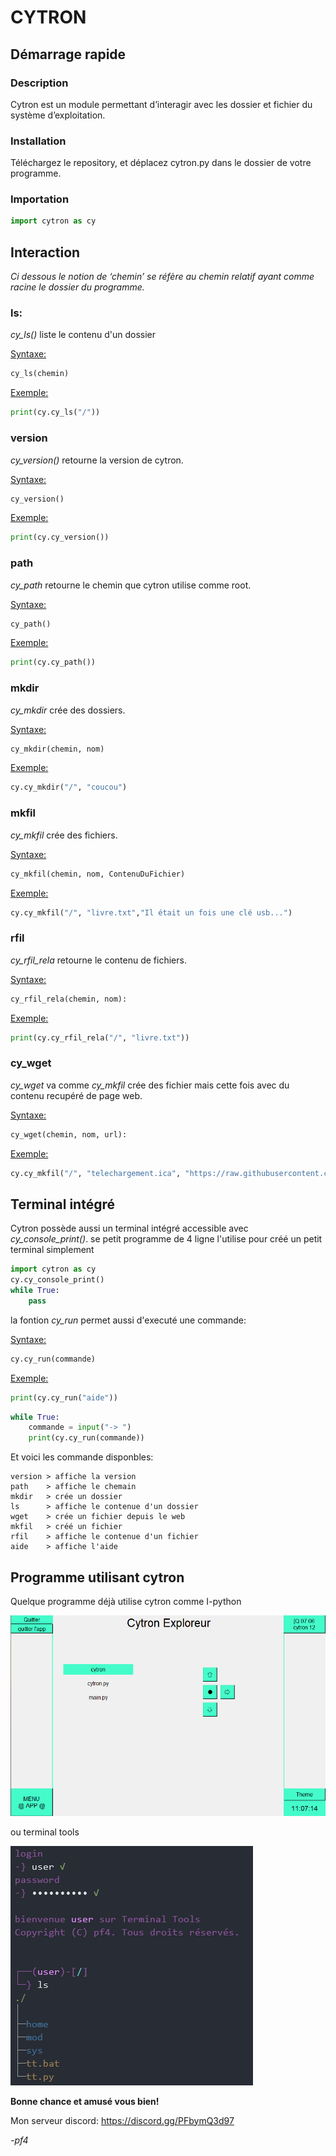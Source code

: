 # <b>CYTRON</b>
## <b> Démarrage rapide </b>
### <b> Description </b>
Cytron est un module permettant d’interagir avec les dossier et fichier du système d’exploitation.
### <b> Installation </b>
Téléchargez le repository, et déplacez cytron.py dans le dossier de votre programme.

### <b> Importation </b>
```py
import cytron as cy 
```
## <b> Interaction </b>

<i> Ci dessous le notion de ‘chemin’ se réfère au chemin relatif ayant comme racine le dossier du programme. </i>

### <b>ls:</b>

<i>cy_ls()</i> liste le contenu d'un dossier

<u>Syntaxe:</u>

```py
cy_ls(chemin)
```
<u>Exemple:</u>

```py
print(cy.cy_ls("/"))
```

### <b>version</b>

<i>cy_version()</i> retourne la version de cytron.

<u>Syntaxe:</u>

```py
cy_version()
```
<u>Exemple:</u>

```py
print(cy.cy_version())
```

### <b>path</b>

<i>cy_path</i> retourne le chemin que cytron utilise comme root.

<u>Syntaxe:</u>

```py
cy_path()
```
<u>Exemple:</u>

```py
print(cy.cy_path())
```

### <b>mkdir</b>

<i>cy_mkdir</i> crée des dossiers.

<u>Syntaxe:</u>

```py
cy_mkdir(chemin, nom)
```
<u>Exemple:</u>

```py
cy.cy_mkdir("/", "coucou")
```

### <b>mkfil</b>

<i>cy_mkfil</i> crée des fichiers.

<u>Syntaxe:</u>

```py
cy_mkfil(chemin, nom, ContenuDuFichier)
```
<u>Exemple:</u>

```py
cy.cy_mkfil("/", "livre.txt","Il était un fois une clé usb...")
```

### <b>rfil</b>

<i>cy_rfil_rela</i> retourne le contenu de fichiers.

<u>Syntaxe:</u>

```py
cy_rfil_rela(chemin, nom):
```
<u>Exemple:</u>

```py
print(cy.cy_rfil_rela("/", "livre.txt"))
```

### <b>cy_wget</b>

<i>cy_wget</i> va comme <i>cy_mkfil</i> crée des fichier mais cette fois avec du contenu recupéré de page web.

<u>Syntaxe:</u>

```py
cy_wget(chemin, nom, url):
```
<u>Exemple:</u>

```py
cy.cy_mkfil("/", "telechargement.ica", "https://raw.githubusercontent.com/passemblage/I-python-Public/main/appli%20ica/telechargement.ica")
```

## <b> Terminal intégré </b>

Cytron possède aussi un terminal intégré accessible avec <i>cy_console_print()</i>.
se petit programme de 4 ligne l'utilise pour créé un petit terminal simplement

```py
import cytron as cy
cy.cy_console_print()
while True:
    pass
```

la fontion <i>cy_run</i> permet aussi d'executé une commande:


<u>Syntaxe:</u>

```py
cy.cy_run(commande)
```
<u>Exemple:</u>

```py
print(cy.cy_run("aide"))
```

```py
while True:
    commande = input("-> ")
    print(cy.cy_run(commande))
```

Et voici les commande disponbles:

```
version > affiche la version
path    > affiche le chemain
mkdir   > crée un dossier
ls      > affiche le contenue d'un dossier
wget    > crée un fichier depuis le web
mkfil   > créé un fichier
rfil    > affiche le contenue d'un fichier
aide    > affiche l'aide
```

## <b> Programme utilisant cytron </b>

Quelque programme déjà utilise cytron comme I-python

<img src="doc/ip.png">

ou terminal tools

<img src="doc/tt.png">

<b>Bonne chance et amusé vous bien!</b>

Mon serveur discord: https://discord.gg/PFbymQ3d97

<i>-pf4 </i>